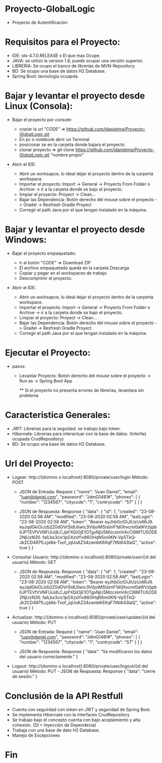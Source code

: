 # Proyecto-GlobalLogic
  * Proyecto de Autentificación
  
# Requisitos para el Proyecto:
  * IDE: sts-4.7.0.RELEASE o El que mas Ocupe. 
  * JAVA: se utilizó la version 1.8, puede ocupar una versión superior.
  * LIBRERIA: Se ocupo el banco de librerias de MVN-Repository.
  * BD: Se ocupo una base de datos H2 Database.
  * Spring Boot: tecnologia ocuapda.


# Bajar y levantar el proyecto desde Linux (Consola):

  * Bajar el proyecto por console:
     - copiar la url "CODE" => https://github.com/jdanielmq/Proyecto-GlobalLogic.git
     - En pc o notebook abrir un Terminal
     - posicionar se en la carpeta donde bajara el proyecto.
     - clonar proyecto => git clone https://github.com/jdanielmq/Proyecto-GlobalLogic.git "nombre propio"
     
  * Abrir el IDE:
     - Abrir un worksapce, lo ideal dejar el proyecto dentro de la carperta workspace.
     - Importar el proyecto: Import -> General -> Proyects From Folder o Archive -> ir a la carpeta donde se bajo el proyecto.
     - limpiar el proyecto: Proyect -> Clean...
     - Bajar las Dependencia:  Botón derecho del mouse sobre el proyecto -> Gradel -> Resfresh Gradle Proyect
     - Corregir el path Java por el que tengan instalado en la máquina.
      
# Bajar y levantar el proyecto desde Windows:

  * Bajar el proyecto empaquetado:
     - Ir al botón "CODE" => Download ZIP
     - El archivo empaquetado queda en la carpeta Descarga
     - Copiar y pegar en el workspaces de trabajo
     - Descomprimir el proyecto.
     
  * Abrir el IDE:
     - Abrir un worksapce, lo ideal dejar el proyecto dentro de la carperta workspace.
     - Importar el proyecto: Import -> General -> Proyects From Folder o Archive -> ir a la carpeta donde se bajo el proyecto.
     - Limpiar el proyecto: Proyect -> Clean...
     - Bajar las Dependencia:  Botón derecho del mouse sobre el proyecto -> Gradel -> Resfresh Gradle Proyect
     - Corregir el path Java por el que tengan instalado en la máquina.
     
# Ejecutar el Proyecto:

  * pasos:
     - Levantar Proyecto: Botón derecho del mouse sobre el proyecto -> Run as -> Spring Boot App
  
       ** Si el proyecto no presenta errores de librerias, levantara sin problema

# Caracteristica Generales:
  * JWT: Librerias para la seguidad. se trabajo bajo token.
  * Hibernate: Librerias para interactuar con la base de datos. (Interfaz ocupada CrudRepository)
  * BD: Se ocupo una base de datos H2 Database.

# Url del Proyecto:
  * Logear: http://{domino o localhost}:8080/private/user/login  Método: POST
    - JSON de Entrada: Request
      {
       "name": "Juan Daniel",
       "email": "juan@daniel.com",
       "password": "JdmQ1481#",
       "phones": [
               {
               "number": "1234567",
               "citycode": "1",
               "contrycode": "57"
               }
           ]
       }     
       
    - JSON de Respuesta: Response
       {
           "data": {
               "id": 1,
               "created": "23-08-2020 02:58 AM",
               "modified": "23-08-2020 02:58 AM",
               "lastLogin": "23-08-2020 02:58 AM",
               "token": "Bearer eyJhbGciOiJIUzUxMiJ9.
               eyJqdGkiOiJzb2Z0dGVrSldUIiwic3ViIjoiMSIsImF1dGhvcml0aWVzIjpbIlJPTEVfVVNFUiJdLCJpYXQiOjE1OTgxNjU5MzcsImV4cCI6MTU5ODE2NjUzN30.
               faILbx3cic1pGXzsYIv86OHqN5m0KN-Vp5TkQ-Jk2CD497fLcjdAk-Txof_jqUoAZ34zwnbK6XqF7tNi643laQ",
               "active": true
           }
       }          
       
  * Consultar Usuario: http://{domino o localhost}:8080/private/user/{id del usuario}  Método: GET
    - JSON de Respuesta: Response
       {
           "data": {
               "id": 1,
               "created": "23-08-2020 02:58 AM",
               "modified": "23-08-2020 02:58 AM",
               "lastLogin": "23-08-2020 02:58 AM",
               "token": "Bearer eyJhbGciOiJIUzUxMiJ9.
               eyJqdGkiOiJzb2Z0dGVrSldUIiwic3ViIjoiMSIsImF1dGhvcml0aWVzIjpbIlJPTEVfVVNFUiJdLCJpYXQiOjE1OTgxNjU5MzcsImV4cCI6MTU5ODE2NjUzN30.
               faILbx3cic1pGXzsYIv86OHqN5m0KN-Vp5TkQ-Jk2CD497fLcjdAk-Txof_jqUoAZ34zwnbK6XqF7tNi643laQ",
               "active": true
           }
       }   
       
       
  * Actualizar: http://{domino o localhost}:8080/private/user/update/{id del usuario}  Método: PUT
    - JSON de Entrada: Request
      {
       "name": "Juan Daniel",
       "email": "juan@daniel.com",
       "password": "JdmQ1481#",
       "phones": [
               {
               "number": "1234567",
               "citycode": "1",
               "contrycode": "57"
               }
           ]
       }     
       
    - JSON de Respuesta: Response
      {
          "data": "Se modificaron los datos del usuario correctamente."
      }
 
   * Logout: http://{domino o localhost}:8080/private/user/logout/{id del usuario}  Método: PUT
    - JSON de Respuesta: Response
     {
         "data": "cierre de sesiòn."
     }

# Conclusión de la API Restfull
  * Cuenta con seguirdad con token en JWT y seguridad de Spring Boot.
  * Se implementa Hibernate con la interfaces CrudRepository
  * Se trabajo bajo el concepto cuenta con bajo acoplamiento y alta cohesión. (DI = Inyección de Dependecia)
  * Trabaja con una base de dato H2 Database.
  * Manejo de Excepciones
    
 # Fin
